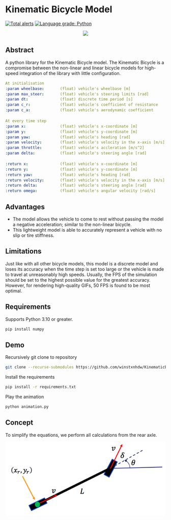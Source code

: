 # Kinematic Bicycle Model

[![Total alerts](https://img.shields.io/lgtm/alerts/g/winstxnhdw/KinematicBicycleModel.svg?logo=lgtm&logoWidth=18)](https://lgtm.com/projects/g/winstxnhdw/KinematicBicycleModel/alerts/)
[![Language grade: Python](https://img.shields.io/lgtm/grade/python/g/winstxnhdw/KinematicBicycleModel.svg?logo=lgtm&logoWidth=18)](https://lgtm.com/projects/g/winstxnhdw/KinematicBicycleModel/context:python)

<div align="center">
	<img src="resources/animation_wide.gif" />
</div>
   
## Abstract

A python library for the Kinematic Bicycle model. The Kinematic Bicycle is a compromise between the non-linear and linear bicycle models for high-speed integration of the library with little configuration.

```yaml
At initialisation
:param wheelbase:       (float) vehicle's wheelbase [m]
:param max_steer:       (float) vehicle's steering limits [rad]
:param dt:              (float) discrete time period [s]
:param c_r:             (float) vehicle's coefficient of resistance 
:param c_a:             (float) vehicle's aerodynamic coefficient

At every time step  
:param x:               (float) vehicle's x-coordinate [m]
:param y:               (float) vehicle's y-coordinate [m]
:param yaw:             (float) vehicle's heading [rad]
:param velocity:        (float) vehicle's velocity in the x-axis [m/s]
:param throttle:        (float) vehicle's accleration [m/s^2]
:param delta:           (float) vehicle's steering angle [rad]

:return x:              (float) vehicle's x-coordinate [m]
:return y:              (float) vehicle's y-coordinate [m]
:return yaw:            (float) vehicle's heading [rad]
:return velocity:       (float) vehicle's velocity in the x-axis [m/s]
:return delta:          (float) vehicle's steering angle [rad]
:return omega:          (float) vehicle's angular velocity [rad/s]
```

## Advantages

- The model allows the vehicle to come to rest without passing the model a negative acceleration; similar to the non-linear bicycle.
- This lightweight model is able to accurately represent a vehicle with no slip or tire stiffness.

## Limitations

Just like with all other bicycle models, this model is a discrete model and loses its accuracy when the time step is set too large or the vehicle is made to travel at unreasonably high speeds. Usually, the FPS of the simulation should be set to the highest possible value for the greatest accuracy. However, for rendering high-quality GIFs, 50 FPS is found to be most optimal.

## Requirements

Supports Python 3.10 or greater.

```bash
pip install numpy
```

## Demo

Recursively git clone to repository

```bash
git clone --recurse-submodules https://github.com/winstxnhdw/KinematicBicycleModel.git
```

Install the requirements

```bash
pip install -r requirements.txt
```

Play the animation

```bash
python animation.py
```

## Concept

To simplify the equations, we perform all calculations from the rear axle.

<div align="center">
	<img src="resources/KinematicBicycleModel.png" />
</div>

